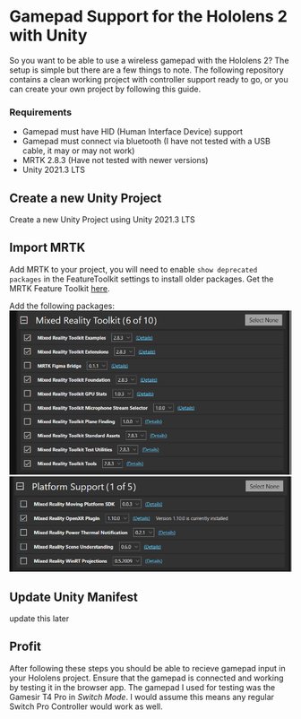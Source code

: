 # Gamepad Support for the Hololens 2 with Unity
So you want to be able to use a wireless gamepad with the Hololens 2? The setup is simple but there are a few things to note. The following repository contains a clean working project with controller support ready to go, or you can create your own project by following this guide.

### Requirements
* Gamepad must have HID (Human Interface Device) support
* Gamepad must connect via bluetooth (I have not tested with a USB cable, it may or may not work)
* MRTK 2.8.3 (Have not tested with newer versions)
* Unity 2021.3 LTS

## Create a new Unity Project
Create a new Unity Project using Unity 2021.3 LTS

## Import MRTK
Add MRTK to your project, you will need to enable `show deprecated packages` in the FeatureToolkit settings to install older packages. Get the MRTK Feature Toolkit [here](https://www.microsoft.com/en-us/download/details.aspx?id=102778).

Add the following packages:
![alt text](Images/mrtkpackages-1.png "MRTK")
![alt text](Images/mrtkpackages-2.png "Platform Support")

## Update Unity Manifest
update this later

## Profit
After following these steps you should be able to recieve gamepad input in your Hololens project. Ensure that the gamepad is connected and working by testing it in the browser app. The gamepad I used for testing was the Gamesir T4 Pro in *Switch Mode*. I would assume this means any regular Switch Pro Controller would work as well.
